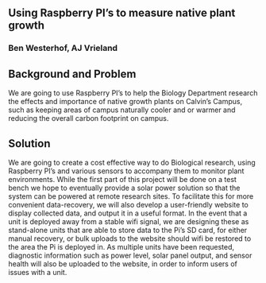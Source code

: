 ## Using Raspberry PI’s to measure native plant growth
### Ben Westerhof, AJ Vrieland

## Background and Problem
We are going to use Raspberry PI’s to help the Biology Department research the effects and importance of native growth plants on Calvin’s Campus, such as keeping areas of campus naturally cooler and or warmer and reducing the overall carbon footprint on campus.

## Solution
We are going to create a cost effective way to do Biological research, using Raspberry PI’s and various sensors to accompany them to monitor plant environments. While the first part of this project will be done on a test bench we hope to eventually provide a solar power solution so that the system can be powered at remote research sites. 
To facilitate this for more convenient data-recovery, we will also develop a user-friendly website to display collected data, and output it in a useful format. In the event that a unit is deployed away from a stable wifi signal, we are designing these as stand-alone units that are able to store data to the Pi’s SD card, for either manual recovery, or bulk uploads to the website should wifi be restored to the area the Pi is deployed in. As multiple units have been requested, diagnostic information such as power level, solar panel output, and sensor health will also be uploaded to the website, in order to inform users of issues with a unit.
